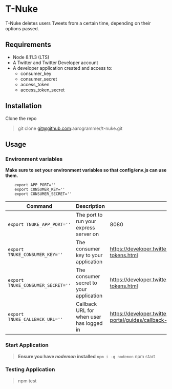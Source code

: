# T-Nuke
T-Nuke deletes users Tweets from a certain time, depending on their options passed. 

## Requirements
* Node 8.11.3 (LTS)
* A Twitter and Twitter Developer account
* A developer application created and access to:
    * consumer_key
    * consumer_secret
    * access_token
    * access_token_secret

## Installation
Clone the repo
> git clone git@github.com:aarogrammer/t-nuke.git

## Usage
### Environment variables
**Make sure to set your environment variables so that config/env.js can use them.**
```
    export APP_PORT=''
    export CONSUMER_KEY=''
    export CONSUMER_SECRET=''
```
| Command | Description | Example/More Information |
| --- | --- | --- |
| `export TNUKE_APP_PORT=''` | The port to run your express server on | 8080 |
| `export TNUKE_CONSUMER_KEY=''` | The consumer key to your application | https://developer.twitter.com/en/docs/basics/authentication/guides/access-tokens.html |
| `export TNUKE_CONSUMER_SECRET=''` | The consumer secret to your application | https://developer.twitter.com/en/docs/basics/authentication/guides/access-tokens.html |
| `export TNUKE_CALLBACK_URL=''` | Callback URL for when user has logged in | https://developer.twitter.com/en/docs/basics/developer-portal/guides/callback-urls.html |

### Start Application
> **Ensure you have *nodemon* installed** `npm i -g nodemon`
> npm start

### Testing Application
> npm test